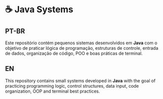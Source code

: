 # ☕ Java Systems

## PT-BR
Este repositório contém pequenos sistemas desenvolvidos em **Java** com o objetivo de praticar lógica de programação, estruturas de controle, entrada de dados, organização de código, POO e boas práticas de terminal.

## EN
This repository contains small systems developed in **Java** with the goal of practicing programming logic, control structures, data input, code organization, OOP and terminal best practices.
